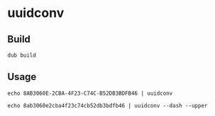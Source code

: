 uuidconv
====

## Build

`dub build`

## Usage

`echo 8AB3060E-2CBA-4F23-C74C-B52DB3BDFB46 | uuidconv`

`echo 8ab3060e2cba4f23c74cb52db3bdfb46 | uuidconv --dash --upper`
